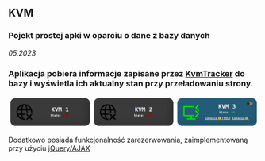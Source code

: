 ## KVM
### Pojekt prostej apki w oparciu o dane z bazy danych
*05.2023*
### Aplikacja pobiera informacje zapisane przez [KvmTracker](app/) do bazy i wyświetla ich aktualny stan przy przeładowaniu strony. 

![kvms](img/kvms.png)

Dodatkowo posiada funkcjonalność zarezerwowania, zaimplementowaną przy użyciu [jQuery/AJAX](js/script.js)
